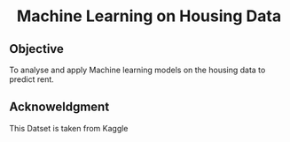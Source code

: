 


<html>
  <h1 align='center'>
    Machine Learning on Housing Data
  </h1>
  <h2>
    Objective
  </h2>
  <p1>
      To analyse and apply Machine learning models on the housing data to predict rent.
  </p1>
  
  <h2>
    Acknoweldgment 
  </h2>
  <p1>
    This Datset is taken from Kaggle
  </p1>


  </html>
  
  






